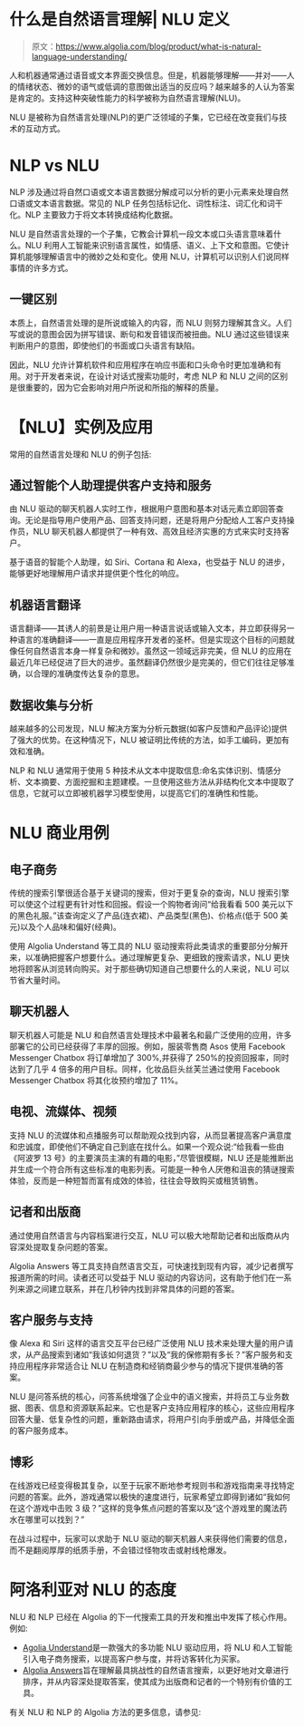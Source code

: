 # 什么是自然语言理解| NLU 定义

> 原文：<https://www.algolia.com/blog/product/what-is-natural-language-understanding/>

人和机器通常通过语音或文本界面交换信息。但是，机器能够理解——并对——人的情绪状态、微妙的语气或低调的意图做出适当的反应吗？越来越多的人认为答案是肯定的。支持这种突破性能力的科学被称为自然语言理解(NLU)。

NLU 是被称为自然语言处理(NLP)的更广泛领域的子集，它已经在改变我们与技术的互动方式。

# [](#nlp-vs-nlu)NLP vs NLU

NLP 涉及通过将自然口语或文本语言数据分解成可以分析的更小元素来处理自然口语或文本语言数据。常见的 NLP 任务包括标记化、词性标注、词汇化和词干化。NLP 主要致力于将文本转换成结构化数据。

NLU 是自然语言处理的一个子集，它教会计算机一段文本或口头语言意味着什么。NLU 利用人工智能来识别语言属性，如情感、语义、上下文和意图。它使计算机能够理解语言中的微妙之处和变化。使用 NLU，计算机可以识别人们说同样事情的许多方式。

## [](#a-key-difference%c2%a0%c2%a0)一键区别

本质上，自然语言处理的是所说或输入的内容，而 NLU 则努力理解其含义。人们写或说的意图会因为拼写错误、断句和发音错误而被扭曲。NLU 通过这些错误来判断用户的意图，即使他们的书面或口头语言有缺陷。

因此，NLU 允许计算机软件和应用程序在响应书面和口头命令时更加准确和有用。对于开发者来说，在设计对话式搜索功能时，考虑 NLP 和 NLU 之间的区别是很重要的，因为它会影响对用户所说和所指的解释的质量。

# [](#nlu-examples-and-applications)【NLU】实例及应用

常用的自然语言处理和 NLU 的例子包括:

## [](#customer-support-and-service-through-intelligent-personal-assistants%c2%a0)通过智能个人助理提供客户支持和服务

由 NLU 驱动的聊天机器人实时工作，根据用户意图和基本对话元素立即回答查询。无论是指导用户使用产品、回答支持问题，还是将用户分配给人工客户支持操作员，NLU 聊天机器人都提供了一种有效、高效且经济实惠的方式来实时支持客户。

基于语音的智能个人助理，如 Siri、Cortana 和 Alexa，也受益于 NLU 的进步，能够更好地理解用户请求并提供更个性化的响应。

## [](#machine-language-translation%c2%a0)机器语言翻译

语言翻译——其诱人的前景是让用户用一种语言说话或输入文本，并立即获得另一种语言的准确翻译——一直是应用程序开发者的圣杯。但是实现这个目标的问题就像任何自然语言本身一样复杂和微妙。虽然这一领域远非完美，但 NLU 的应用在最近几年已经促进了巨大的进步。虽然翻译仍然很少是完美的，但它们往往足够准确，以合理的准确度传达复杂的意思。

## [](#data-collection-and-analysis%c2%a0%c2%a0)数据收集与分析

越来越多的公司发现，NLU 解决方案为分析元数据(如客户反馈和产品评论)提供了强大的优势。在这种情况下，NLU 被证明比传统的方法，如手工编码，更加有效和准确。

NLP 和 NLU 通常用于使用 5 种技术从文本中提取信息:命名实体识别、情感分析、文本摘要、方面挖掘和主题建模。一旦使用这些方法从非结构化文本中提取了信息，它就可以立即被机器学习模型使用，以提高它们的准确性和性能。

# [](#nlu-commercial-use-cases)NLU 商业用例

## [](#ecommerce)电子商务

传统的搜索引擎很适合基于关键词的搜索，但对于更复杂的查询，NLU 搜索引擎可以使这个过程更有针对性和回报。假设一个购物者询问“给我看看 500 美元以下的黑色礼服。”该查询定义了产品(连衣裙)、产品类型(黑色)、价格点(低于 500 美元)以及个人品味和偏好(经典)。

使用 Algolia Understand 等工具的 NLU 驱动搜索将此类请求的重要部分分解开来，以准确把握客户想要什么。通过理解更复杂、更细致的搜索请求，NLU 更快地将顾客从浏览转向购买。对于那些确切知道自己想要什么的人来说，NLU 可以节省大量时间。

## [](#chatbots)聊天机器人

聊天机器人可能是 NLU 和自然语言处理技术中最著名和最广泛使用的应用，许多部署它的公司已经获得了丰厚的回报。例如，服装零售商 Asos 使用 Facebook Messenger Chatbox 将订单增加了 300%,并获得了 250%的投资回报率，同时达到了几乎 4 倍多的用户目标。同样，化妆品巨头丝芙兰通过使用 Facebook Messenger Chatbox 将其化妆预约增加了 11%。

## [](#tv-streaming-video)电视、流媒体、视频

支持 NLU 的流媒体和点播服务可以帮助观众找到内容，从而显著提高客户满意度和忠诚度，即使他们不确定自己到底在找什么。如果一个观众说:“给我看一些由《阿波罗 13 号》的主要演员主演的有趣的电影，”尽管很模糊，NLU 还是能推断出并生成一个符合所有这些标准的电影列表。可能是一种令人厌倦和沮丧的猜谜搜索体验，反而是一种短暂而富有成效的体验，往往会导致购买或租赁销售。

## [](#journalists-and-publishers)记者和出版商

通过使用自然语言与内容档案进行交互，NLU 可以极大地帮助记者和出版商从内容深处提取复杂问题的答案。

Algolia Answers 等工具支持自然语言交互，可快速找到现有内容，减少记者撰写报道所需的时间。读者还可以受益于 NLU 驱动的内容访问，这有助于他们在一系列来源之间建立联系，并在几秒钟内找到非常具体的问题的答案。

## [](#customer-service-and-support)客户服务与支持

像 Alexa 和 Siri 这样的语言交互平台已经广泛使用 NLU 技术来处理大量的用户请求，从产品搜索到诸如“我该如何退货？”以及“我的保修期有多长？”客户服务和支持应用程序非常适合让 NLU 在制造商和经销商最少参与的情况下提供准确的答案。

NLU 是问答系统的核心，问答系统增强了企业中的语义搜索，并将员工与业务数据、图表、信息和资源联系起来。它也是客户支持应用程序的核心，这些应用程序回答大量、低复杂性的问题，重新路由请求，将用户引向手册或产品，并降低全面的客户服务成本。

## [](#gaming%c2%a0%c2%a0)博彩

在线游戏已经变得极其复杂，以至于玩家不断地参考规则书和游戏指南来寻找特定问题的答案。此外，游戏通常以极快的速度进行，玩家希望立即得到诸如“我如何在这个游戏中击败 3 级？”这样的竞争焦点问题的答案以及“这个游戏里的魔法药水在哪里可以找到？”

在战斗过程中，玩家可以求助于 NLU 驱动的聊天机器人来获得他们需要的信息，而不是翻阅厚厚的纸质手册，不会错过怪物攻击或射线枪爆发。

# [](#algolia%e2%80%99s-approach-to-nlu)阿洛利亚对 NLU 的态度

NLU 和 NLP 已经在 Algolia 的下一代搜索工具的开发和推出中发挥了核心作用。例如:

*   [Agolia Understand](https://www.algolia.com/industries-and-solutions/voice-search/)是一款强大的多功能 NLU 驱动应用，将 NLU 和人工智能引入电子商务搜索，以提高客户参与度，并将访客转化为买家。
*   [Algolia Answers](https://www.algolia.com/)旨在理解最具挑战性的自然语言搜索，以更好地对文章进行排序，并从内容深处提取答案，使其成为出版商和记者的一个特别有价值的工具。

有关 NLU 和 NLP 的 Algolia 方法的更多信息，请参见: